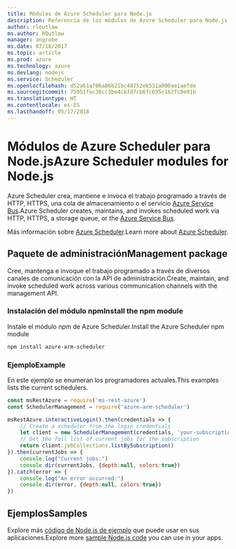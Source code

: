 ```yaml
---
title: Módulos de Azure Scheduler para Node.js
description: Referencia de los módulos de Azure Scheduler para Node.js
author: rloutlaw
ms.author: ROutlaw
manager: angrobe
ms.date: 07/18/2017
ms.topic: article
ms.prod: azure
ms.technology: azure
ms.devlang: nodejs
ms.service: Scheduler
ms.openlocfilehash: d52a61a786a86b21bc48752e6531a000ae1aefde
ms.sourcegitcommit: 75051fec38cc3be4cb7d7cb6fc695c162fc0e91b
ms.translationtype: HT
ms.contentlocale: es-ES
ms.lasthandoff: 05/17/2018
---
```

# <a name="azure-scheduler-modules-for-nodejs"></a><span data-ttu-id="33d8d-103">Módulos de Azure Scheduler para Node.js</span><span class="sxs-lookup"><span data-stu-id="33d8d-103">Azure Scheduler modules for Node.js</span></span>

<span data-ttu-id="33d8d-104">Azure Scheduler crea, mantiene e invoca el trabajo programado a través de HTTP, HTTPS, una cola de almacenamiento o el servicio [Azure Service Bus](/azure/service-bus-messaging/service-bus-messaging-overview).</span><span class="sxs-lookup"><span data-stu-id="33d8d-104">Azure Scheduler creates, maintains, and invokes scheduled work via HTTP, HTTPS, a storage queue, or the [Azure Service Bus](/azure/service-bus-messaging/service-bus-messaging-overview).</span></span>

<span data-ttu-id="33d8d-105">Más información sobre [Azure Scheduler](/azure/scheduler/scheduler-intro).</span><span class="sxs-lookup"><span data-stu-id="33d8d-105">Learn more about [Azure Scheduler](/azure/scheduler/scheduler-intro).</span></span>

## <a name="management-package"></a><span data-ttu-id="33d8d-106">Paquete de administración</span><span class="sxs-lookup"><span data-stu-id="33d8d-106">Management package</span></span>

<span data-ttu-id="33d8d-107">Cree, mantenga e invoque el trabajo programado a través de diversos canales de comunicación con la API de administración.</span><span class="sxs-lookup"><span data-stu-id="33d8d-107">Create, maintain, and invoke scheduled work across various communication channels with the management API.</span></span>

### <a name="install-the-npm-module"></a><span data-ttu-id="33d8d-108">Instalación del módulo npm</span><span class="sxs-lookup"><span data-stu-id="33d8d-108">Install the npm module</span></span>

<span data-ttu-id="33d8d-109">Instale el módulo npm de Azure Scheduler.</span><span class="sxs-lookup"><span data-stu-id="33d8d-109">Install the Azure Scheduler npm module</span></span>

```bash
npm install azure-arm-scheduler
```

### <a name="example"></a><span data-ttu-id="33d8d-110">Ejemplo</span><span class="sxs-lookup"><span data-stu-id="33d8d-110">Example</span></span>

<span data-ttu-id="33d8d-111">En este ejemplo se enumeran los programadores actuales.</span><span class="sxs-lookup"><span data-stu-id="33d8d-111">This examples lists the current schedulers.</span></span>

```javascript
const msRestAzure = require('ms-rest-azure')
const SchedulerManagement = require('azure-arm-scheduler')

msRestAzure.interactiveLogin().then(credentials => {
    // Create a scheduler from the login credentials
    let client = new SchedulerManagement(credentials, 'your-subscription-id')
    // Get the full list of current jobs for the subscription
    return client.jobCollections.listBySubscription()
}).then(currentJobs => {
    console.log("Current jobs:")
    console.dir(currentJobs, {depth:null, colors:true})
}).catch(error => {
    console.log("An error occurred:")
    console.dir(error, {depth:null, colors:true})
})
```

## <a name="samples"></a><span data-ttu-id="33d8d-112">Ejemplos</span><span class="sxs-lookup"><span data-stu-id="33d8d-112">Samples</span></span>

<span data-ttu-id="33d8d-113">Explore más [código de Node.js de ejemplo](https://azure.microsoft.com/resources/samples/?platform=nodejs) que puede usar en sus aplicaciones.</span><span class="sxs-lookup"><span data-stu-id="33d8d-113">Explore more [sample Node.js code](https://azure.microsoft.com/resources/samples/?platform=nodejs) you can use in your apps.</span></span>
